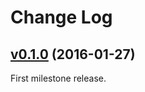 # Change Log



## [v0.1.0](https://github.com/marianopeck/FFICHeaderExtractor/tree/v0.1.0) (2016-01-27)
First milestone release.

